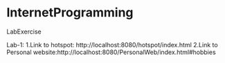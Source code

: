 # InternetProgramming
LabExercise


Lab-1:
1.Link to hotspot: http://localhost:8080/hotspot/index.html
2.Link to Personal website:http://localhost:8080/PersonalWeb/index.html#hobbies
